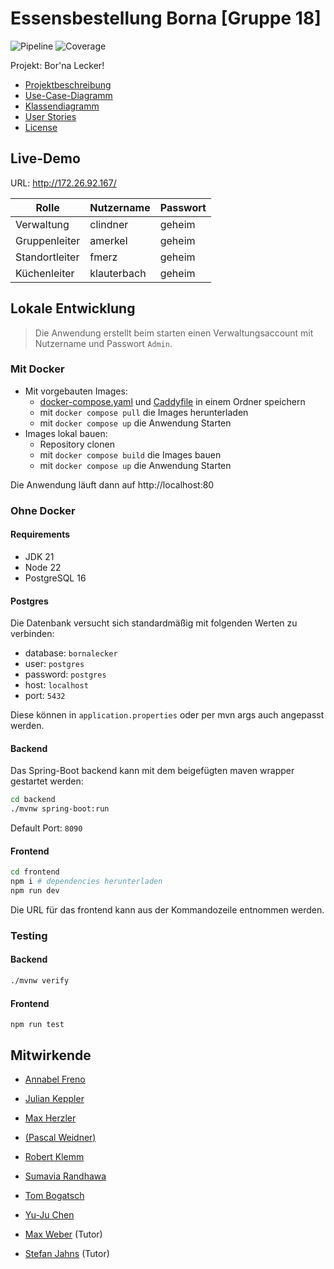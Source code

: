 # Essensbestellung Borna [Gruppe 18]

![Pipeline](https://git.informatik.uni-leipzig.de/SWS/lehre/ws-2024-2025/swt-p/projects/group-18/badges/main/pipeline.svg)
![Coverage](https://git.informatik.uni-leipzig.de/SWS/lehre/ws-2024-2025/swt-p/projects/group-18/badges/main/coverage.svg)

Projekt: Bor'na Lecker!

- [Projektbeschreibung](docs/Projektbeschreibung.md)
- [Use-Case-Diagramm](docs/Use-Case-Diagramm.md)
- [Klassendiagramm](docs/Klassendiagramm.md)
- [User Stories](docs/User-Stories.md)
- [License](License)

## Live-Demo

URL: http://172.26.92.167/

| Rolle          | Nutzername  | Passwort |
| -------------- | ----------- | -------- |
| Verwaltung     | clindner    | geheim   |
| Gruppenleiter  | amerkel     | geheim   |
| Standortleiter | fmerz       | geheim   |
| Küchenleiter   | klauterbach | geheim   |

## Lokale Entwicklung

> Die Anwendung erstellt beim starten einen Verwaltungsaccount mit Nutzername und Passwort `Admin`.

### Mit Docker

- Mit vorgebauten Images:
  - [docker-compose.yaml](docker-compose.yaml) und [Caddyfile](Caddyfile) in einem Ordner speichern
  - mit `docker compose pull` die Images herunterladen
  - mit `docker compose up` die Anwendung Starten
- Images lokal bauen:
  - Repository clonen
  - mit `docker compose build` die Images bauen
  - mit `docker compose up` die Anwendung Starten

Die Anwendung läuft dann auf http://localhost:80

### Ohne Docker

#### Requirements

- JDK 21
- Node 22
- PostgreSQL 16

#### Postgres

Die Datenbank versucht sich standardmäßig mit folgenden Werten zu verbinden:

- database: `bornalecker`
- user: `postgres`
- password: `postgres`
- host: `localhost`
- port: `5432`

Diese können in `application.properties` oder per mvn args auch angepasst werden.

#### Backend

Das Spring-Boot backend kann mit dem beigefügten maven wrapper gestartet werden:

```sh
cd backend
./mvnw spring-boot:run
```

Default Port: `8090`

#### Frontend

```sh
cd frontend
npm i # dependencies herunterladen
npm run dev
```

Die URL für das frontend kann aus der Kommandozeile entnommen werden.

### Testing

#### Backend

```sh
./mvnw verify
```

#### Frontend

```
npm run test
```

## Mitwirkende

- [Annabel Freno](@gf40oxox)
- [Julian Keppler](@vl09nidi)
- [Max Herzler](@mh63gywa)
- [(Pascal Weidner)](@pw16qeda)
- [Robert Klemm](@zw62oniv)
- [Sumavia Randhawa](@zm33obex)
- [Tom Bogatsch](@tb65faza)
- [Yu-Ju Chen](@nm22gexo)

- [Max Weber](@mweber) (Tutor)
- [Stefan Jahns](@jahns) (Tutor)
